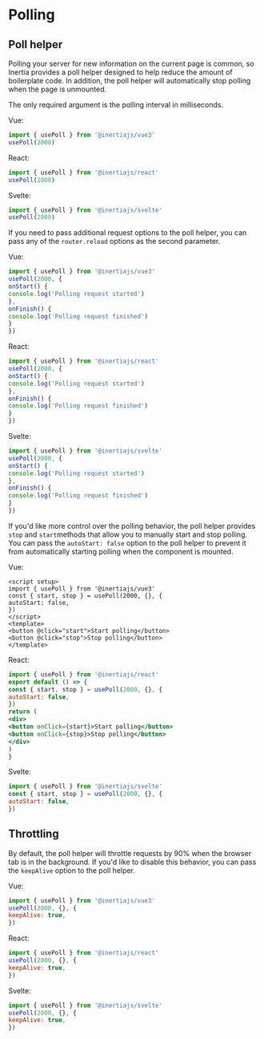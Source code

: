 # Polling

## Poll helper

Polling your server for new information on the current page is common, so Inertia provides a poll helper designed to help reduce the amount of boilerplate code. In addition, the poll helper will automatically stop polling when the page is unmounted.

The only required argument is the polling interval in milliseconds.

Vue:

```js
import { usePoll } from '@inertiajs/vue3'
usePoll(2000)
```

React:

```jsx
import { usePoll } from '@inertiajs/react'
usePoll(2000)
```

Svelte:

```js
import { usePoll } from '@inertiajs/svelte'
usePoll(2000)
```

If you need to pass additional request options to the poll helper, you can pass any of the `router.reload` options as the second parameter.

Vue:

```js
import { usePoll } from '@inertiajs/vue3'
usePoll(2000, {
onStart() {
console.log('Polling request started')
},
onFinish() {
console.log('Polling request finished')
}
})
```

React:

```jsx
import { usePoll } from '@inertiajs/react'
usePoll(2000, {
onStart() {
console.log('Polling request started')
},
onFinish() {
console.log('Polling request finished')
}
})
```

Svelte:

```js
import { usePoll } from '@inertiajs/svelte'
usePoll(2000, {
onStart() {
console.log('Polling request started')
},
onFinish() {
console.log('Polling request finished')
}
})
```

If you'd like more control over the polling behavior, the poll helper provides `stop` and `start`methods that allow you to manually start and stop polling. You can pass the `autoStart: false` option to the poll helper to prevent it from automatically starting polling when the component is mounted.

Vue:

```markup
<script setup>
import { usePoll } from '@inertiajs/vue3'
const { start, stop } = usePoll(2000, {}, {
autoStart: false,
})
</script>
<template>
<button @click="start">Start polling</button>
<button @click="stop">Stop polling</button>
</template>
```

React:

```jsx
import { usePoll } from '@inertiajs/react'
export default () => {
const { start, stop } = usePoll(2000, {}, {
autoStart: false,
})
return (
<div>
<button onClick={start}>Start polling</button>
<button onClick={stop}>Stop polling</button>
</div>
)
}
```

Svelte:

```js
import { usePoll } from '@inertiajs/svelte'
const { start, stop } = usePoll(2000, {}, {
autoStart: false,
})
```

## Throttling

By default, the poll helper will throttle requests by 90% when the browser tab is in the background. If you'd like to disable this behavior, you can pass the `keepAlive` option to the poll helper.

Vue:

```js
import { usePoll } from '@inertiajs/vue3'
usePoll(2000, {}, {
keepAlive: true,
})
```

React:

```jsx
import { usePoll } from '@inertiajs/react'
usePoll(2000, {}, {
keepAlive: true,
})
```

Svelte:

```js
import { usePoll } from '@inertiajs/svelte'
usePoll(2000, {}, {
keepAlive: true,
})
```